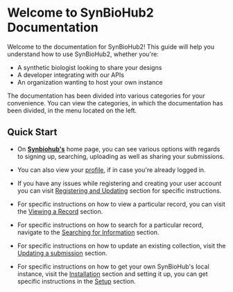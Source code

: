 # Welcome to SynBioHub2 Documentation

Welcome to the documentation for SynBioHub2! This guide will help you understand how to use SynBioHub2, whether you're:

- A synthetic biologist looking to share your designs
- A developer integrating with our APIs
- An organization wanting to host your own instance

The documentation has been divided into various categories for your convenience.
You can view the categories, in which the documentation has been divided, in the menu located on the left.

## Quick Start

* On **[Synbiohub's](https://synbiohub.org/)** home page, you can see various options with regards to signing up, searching, uploading as well as sharing your submissions.

* You can also view your [profile](https://synbiohub.org/profile), if in case you're already logged in.

* If you have any issues while registering and creating your user account you can visit [Registering and Updating](//Registering%20or%20Updating%20Account) section for specific instructions.

* For specific instructions on how to view a particular record, you can visit the [Viewing a Record](/Micro%20Guides/Viewing%20and%20Downloading%20Information) section.

* For specific instructions on how to search for a particular record, navigate to the [Searching for Information](/Micro%20Guides/Searching%20For%20Info) section.

* For specific instructions on how to update an existing collection, visit the [Updating a submission](/Micro%20Guides/Submitting%2C%20Managing%20and%20Updating%20Submissions) section.

* For specific instructions on how to get your own SynBioHub's local instance, visit the [Installation](/Guides/installation) section and setting it up, you can get specific instructions in the [Setup](/Guides/setup) section.

